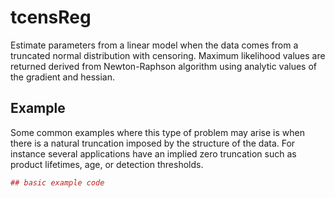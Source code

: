 # tcensReg

Estimate parameters from a linear model when the data comes from a truncated normal distribution with censoring. Maximum likelihood values are returned derived from Newton-Raphson algorithm using analytic values of the gradient and hessian.

## Example

Some common examples where this type of problem may arise is when there is a natural truncation imposed by the structure of the data. For instance several applications have an implied zero truncation such as product lifetimes, age, or detection thresholds.

``` r
## basic example code
```
